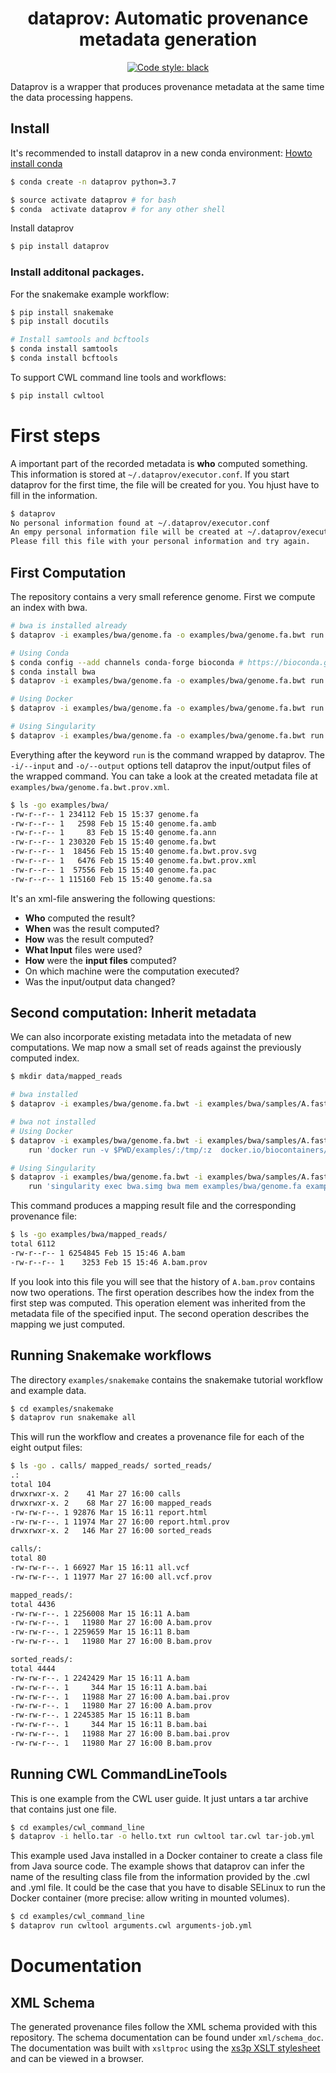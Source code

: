 <h1 align="center">dataprov: Automatic provenance metadata generation</h1>

<p align="center">
<a href="https://github.com/python/black"><img alt="Code style: black" src="https://img.shields.io/badge/code%20style-black-000000.svg"></a>
</p>


Dataprov is a wrapper that produces provenance metadata at the same time the data processing happens.

## Install

It's recommended to install dataprov in a new conda environment:
[Howto install conda](https://conda.io/miniconda.html)

```bash
$ conda create -n dataprov python=3.7

$ source activate dataprov # for bash
$ conda  activate dataprov # for any other shell
```

Install dataprov

```bash
$ pip install dataprov
```

### Install additonal packages.

<!-- You need to enable the [bioconda](https://bioconda.github.io/) channel for the examples in this README:

```bash
$ conda config --add channels bioconda
```

To try the 'First steps' examples without an the Docker container:

```bash
$ conda install bwa
``` -->

For the snakemake example workflow:

```bash
$ pip install snakemake
$ pip install docutils

# Install samtools and bcftools
$ conda install samtools
$ conda install bcftools
```

To support CWL command line tools and workflows:

```bash
$ pip install cwltool
```


# First steps

A important part of the recorded metadata is **who** computed something.
This information is stored at `~/.dataprov/executor.conf`. If you start dataprov for the first time, the file will be created for you. You hjust have to fill in the information.

```bash
$ dataprov
No personal information found at ~/.dataprov/executor.conf
An empy personal information file will be created at ~/.dataprov/executor.conf
Please fill this file with your personal information and try again.
```

## First Computation

The repository contains a very small reference genome. First we compute an index with bwa.

```bash
# bwa is installed already
$ dataprov -i examples/bwa/genome.fa -o examples/bwa/genome.fa.bwt run bwa index examples/bwa/genome.fa

# Using Conda
$ conda config --add channels conda-forge bioconda # https://bioconda.github.io/
$ conda install bwa
$ dataprov -i examples/bwa/genome.fa -o examples/bwa/genome.fa.bwt run bwa index examples/bwa/genome.fa

# Using Docker
$ dataprov -i examples/bwa/genome.fa -o examples/bwa/genome.fa.bwt run docker run -v $PWD/examples/:/tmp/:z -it biocontainers/bwa:v0.7.15_cv4 bwa index /tmp/bwa/genome.fa

# Using Singularity
$ dataprov -i examples/bwa/genome.fa -o examples/bwa/genome.fa.bwt run singularity exec bwa.simg bwa index examples/bwa/genome.fa
```

Everything after the keyword `run` is the command wrapped by dataprov. The `-i/--input` and `-o/--output` options tell dataprov the input/output files of the wrapped command.
You can take a look at the created metadata file at `examples/bwa/genome.fa.bwt.prov.xml`.

```bash
$ ls -go examples/bwa/
-rw-r--r-- 1 234112 Feb 15 15:37 genome.fa
-rw-r--r-- 1   2598 Feb 15 15:40 genome.fa.amb
-rw-r--r-- 1     83 Feb 15 15:40 genome.fa.ann
-rw-r--r-- 1 230320 Feb 15 15:40 genome.fa.bwt
-rw-r--r-- 1  18456 Feb 15 15:40 genome.fa.bwt.prov.svg
-rw-r--r-- 1   6476 Feb 15 15:40 genome.fa.bwt.prov.xml
-rw-r--r-- 1  57556 Feb 15 15:40 genome.fa.pac
-rw-r--r-- 1 115160 Feb 15 15:40 genome.fa.sa
```

It's an xml-file answering the following questions:

  * **Who** computed the result?
  * **When** was the result computed?
  * **How** was the result computed?
  * **What Input** files were used?
  * **How** were the **input files** computed?
  * On which machine were the computation executed?
  * Was the input/output data changed?

## Second computation: Inherit metadata

We can also incorporate existing metadata into the metadata of new computations. We map now a small set of reads against the previously computed index.

```bash
$ mkdir data/mapped_reads

# bwa installed
$ dataprov -i examples/bwa/genome.fa.bwt -i examples/bwa/samples/A.fastq -o examples/bwa/mapped_reads/A.bam run 'bwa mem examples/bwa/genome.fa examples/bwa/samples/A.fastq > examples/bwa/mapped_reads/A.bam'

# bwa not installed
# Using Docker
$ dataprov -i examples/bwa/genome.fa.bwt -i examples/bwa/samples/A.fastq -o examples/bwa/mapped_reads/A.bam \
    run 'docker run -v $PWD/examples/:/tmp/:z  docker.io/biocontainers/bwa:latest bwa mem /tmp/bwa/genome.fa /tmp/bwa/samples/A.fastq > examples/bwa/mapped_reads/A.bam'

# Using Singularity
$ dataprov -i examples/bwa/genome.fa.bwt -i examples/bwa/samples/A.fastq -o examples/bwa/mapped_reads/A.bam \
    run 'singularity exec bwa.simg bwa mem examples/bwa/genome.fa examples/bwa/samples/A.fastq > examples/bwa/mapped_reads/A.bam'
```

This command produces a mapping result file and the corresponding provenance file:

```bash
$ ls -go examples/bwa/mapped_reads/
total 6112
-rw-r--r-- 1 6254845 Feb 15 15:46 A.bam
-rw-r--r-- 1    3253 Feb 15 15:46 A.bam.prov
```

If you look into this file you will see that the history of `A.bam.prov` contains now two operations. The first operation describes how the index from the first step was computed. This operation element was inherited from the metadata file of the specified input. The second operation describes the mapping we just computed.


## Running Snakemake workflows

The directory `examples/snakemake` contains the snakemake tutorial workflow and example data.

```bash
$ cd examples/snakemake
$ dataprov run snakemake all
```

This will run the workflow and creates a provenance file for each of the eight output files:

```bash
$ ls -go . calls/ mapped_reads/ sorted_reads/
.:
total 104
drwxrwxr-x. 2    41 Mar 27 16:00 calls
drwxrwxr-x. 2    68 Mar 27 16:00 mapped_reads
-rw-rw-r--. 1 92876 Mar 15 16:11 report.html
-rw-rw-r--. 1 11974 Mar 27 16:00 report.html.prov
drwxrwxr-x. 2   146 Mar 27 16:00 sorted_reads

calls/:
total 80
-rw-rw-r--. 1 66927 Mar 15 16:11 all.vcf
-rw-rw-r--. 1 11977 Mar 27 16:00 all.vcf.prov

mapped_reads/:
total 4436
-rw-rw-r--. 1 2256008 Mar 15 16:11 A.bam
-rw-rw-r--. 1   11980 Mar 27 16:00 A.bam.prov
-rw-rw-r--. 1 2259659 Mar 15 16:11 B.bam
-rw-rw-r--. 1   11980 Mar 27 16:00 B.bam.prov

sorted_reads/:
total 4444
-rw-rw-r--. 1 2242429 Mar 15 16:11 A.bam
-rw-rw-r--. 1     344 Mar 15 16:11 A.bam.bai
-rw-rw-r--. 1   11988 Mar 27 16:00 A.bam.bai.prov
-rw-rw-r--. 1   11980 Mar 27 16:00 A.bam.prov
-rw-rw-r--. 1 2245385 Mar 15 16:11 B.bam
-rw-rw-r--. 1     344 Mar 15 16:11 B.bam.bai
-rw-rw-r--. 1   11988 Mar 27 16:00 B.bam.bai.prov
-rw-rw-r--. 1   11980 Mar 27 16:00 B.bam.prov
```

## Running CWL CommandLineTools

This is one example from the CWL user guide. It just untars a tar archive that contains just one file.

```bash
$ cd examples/cwl_command_line
$ dataprov -i hello.tar -o hello.txt run cwltool tar.cwl tar-job.yml
```

This example used Java installed in a Docker container to create a class file from Java source code.
The example shows that dataprov can infer the name of the resulting class file from the information provided by the .cwl and .yml file.
It could be the case that you have to disable SELinux to run the Docker container (more precise: allow writing in mounted volumes).

```bash
$ cd examples/cwl_command_line
$ dataprov run cwltool arguments.cwl arguments-job.yml
```

# Documentation

## XML Schema

The generated provenance files follow the XML schema provided with this repository. The schema documentation can be found under `xml/schema_doc`.
The documentation was built with `xsltproc` using the [xs3p XSLT stylesheet](https://xml.fiforms.org/xs3p/) and can be viewed in a browser.
